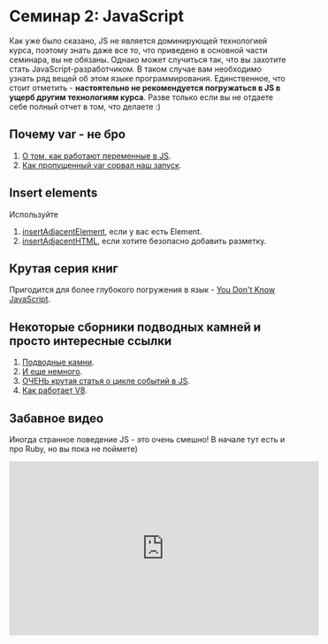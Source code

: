 # Семинар 2: JavaScript

Как уже было сказано, JS не является доминирующей технологией курса, поэтому знать даже все то, что приведено в основной части семинара, вы не обязаны. Однако может случиться так, что вы захотите стать JavaScript-разработчиком. В таком случае вам необходимо узнать ряд вещей об этом языке программирования. Единственное, что стоит отметить - **настоятельно не рекомендуется погружаться в JS в ущерб другим технологиям курса**. Разве только если вы не отдаете себе полный отчет в том, что делаете :)

## Почему var - не бро

1. [О том, как работают переменные в JS](http://2ality.com/2011/02/javascript-variable-scoping-and-its.html).
2. [Как пропущенный var сорвал наш запуск](https://habr.com/post/132078/).

## Insert elements

Используйте

1. [insertAdjacentElement](https://developer.mozilla.org/ru/docs/Web/API/Element/insertAdjacentElement), если у вас есть Element.
2. [insertAdjacentHTML](https://developer.mozilla.org/ru/docs/Web/API/Element/insertAdjacentHTML), если хотите безопасно добавить разметку.

## Крутая серия книг

Пригодится для более глубокого погружения в язык - [You Don't Know JavaScript](https://github.com/getify/You-Dont-Know-JS).

## Некоторые сборники подводных камней и просто интересные ссылки

1. [Подводные камни](https://prataprc.github.io/javascript-caveats.html).
2. [И еще немного](http://read.humanjavascript.com/ch13-caveats.html).
3. [ОЧЕНЬ крутая статья о цикле событий в JS](https://jakearchibald.com/2015/tasks-microtasks-queues-and-schedules/).
4. [Как работает V8](https://blog.sessionstack.com/how-javascript-works-inside-the-v8-engine-5-tips-on-how-to-write-optimized-code-ac089e62b12e).

## Забавное видео

Иногда странное поведение JS - это очень смешно! В начале тут есть и про Ruby, но вы пока не поймете)

<iframe width="560" height="315" src="https://www.youtube-nocookie.com/embed/BrB0oaSz8Nk?rel=0&amp;start=80" frameborder="0" allow="autoplay; encrypted-media" allowfullscreen></iframe>
